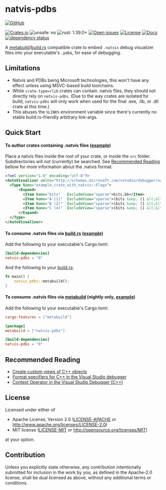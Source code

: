 # natvis-pdbs

[![GitHub](https://img.shields.io/github/stars/MaulingMonkey/natvis-pdbs.svg?label=GitHub&style=social)](https://github.com/MaulingMonkey/natvis-pdbs)
<!--[![Build status](https://ci.appveyor.com/api/projects/status/nyvlrelifcyjc1l1?svg=true)](https://ci.appveyor.com/project/MaulingMonkey/natvis-pdbs)-->
[![Crates.io](https://img.shields.io/crates/v/natvis-pdbs.svg)](https://crates.io/crates/natvis-pdbs)
![unsafe: no](https://img.shields.io/badge/unsafe-no-green.svg)
![rust: 1.39.0+](https://img.shields.io/badge/rust-1.39.0%2B-green.svg)
[![Open issues](https://img.shields.io/github/issues-raw/MaulingMonkey/natvis-pdbs.svg)](https://github.com/MaulingMonkey/natvis-pdbs/issues)
[![License](https://img.shields.io/crates/l/natvis-pdbs.svg)](https://github.com/MaulingMonkey/natvis-pdbs)
[![Docs](https://docs.rs/natvis-pdbs/badge.svg)](https://docs.rs/natvis-pdbs/)
[![dependency status](https://deps.rs/repo/github/MaulingMonkey/natvis-pdbs/status.svg)](https://deps.rs/repo/github/MaulingMonkey/natvis-pdbs)

A [metabuild]/[build.rs] compatible crate to embed `.natvis` debug visualizer files into your executable's `.pdb`s, for ease of debugging.



## Limitations

* Natvis and PDBs being Microsoft technologies, this won't have any effect unless using MSVC-based build toolchains.
* While `crate-type=rlib` crates can contain .natvis files, they should not directly rely on `natvis-pdbs`.
  (Due to the way crates are isolated for build, `natvis-pdbs` will only work when used for the final .exe, .lib,
  or .dll crate at this time.)
* This abuses the `%LINK%` environment variable since there's currently no stable build.rs-friendly arbitrary link-args.


## Quick Start

#### To author crates containing .natvis files \([example](https://github.com/MaulingMonkey/natvis-pdbs/tree/master/crates/example-crate-with-natvis/)\)

Place a natvis files inside the root of your crate, or inside the `src` folder.
Subdirectories will *not* (currently) be searched.
See [Recommended Reading](#recommended-reading) bellow for more information about the .natvis format.

```xml
<?xml version="1.0" encoding="utf-8"?>
<AutoVisualizer xmlns="http://schemas.microsoft.com/vstudio/debugger/natvis/2010">
  <Type Name="example_crate_with_natvis::Flags">
      <Expand>
        <Item Name="bits"   ExcludeView="sparse">bits,bb</Item>
        <Item Name="A (1)"  ExcludeView="sparse">(bits &amp; (1 &lt;&lt; 0)) != 0</Item>
        <Item Name="B (2)"  ExcludeView="sparse">(bits &amp; (1 &lt;&lt; 1)) != 0</Item>
        <Item Name="C (4)"  ExcludeView="sparse">(bits &amp; (1 &lt;&lt; 2)) != 0</Item>
      </Expand>
  </Type>
</AutoVisualizer>
```

#### To consume .natvis files via [build.rs] \([example](https://github.com/MaulingMonkey/natvis-pdbs/tree/master/crates/example-usage-build-rs/)\)

Add the following to your executable's Cargo.toml:
```toml
[build-dependencies]
natvis-pdbs = "0"
```

And the following to your [build.rs]:
```rust
fn main() {
    natvis_pdbs::metabuild();
}
```

#### To consume .natvis files via [metabuild] \(nightly only, [example](https://github.com/MaulingMonkey/natvis-pdbs/tree/master/crates/example-usage-metabuild/)\)

Add the following to your executable's Cargo.toml:
```toml
cargo-features = ["metabuild"]

[package]
metabuild = ["natvis-pdbs"]

[build-dependencies]
natvis-pdbs = "0"
```



## Recommended Reading

* [Create custom views of C++ objects](https://docs.microsoft.com/en-us/visualstudio/debugger/create-custom-views-of-native-objects?view=vs-2019)
* [Format specifiers for C++ in the Visual Studio debugger](https://docs.microsoft.com/en-us/visualstudio/debugger/format-specifiers-in-cpp?view=vs-2019)
* [Context Operator in the Visual Studio Debugger (C++)](https://docs.microsoft.com/en-us/visualstudio/debugger/context-operator-cpp?view=vs-2019)



## License

Licensed under either of

* Apache License, Version 2.0 ([LICENSE-APACHE](LICENSE-APACHE) or http://www.apache.org/licenses/LICENSE-2.0)
* MIT license ([LICENSE-MIT](LICENSE-MIT) or http://opensource.org/licenses/MIT)

at your option.



## Contribution

Unless you explicitly state otherwise, any contribution intentionally submitted
for inclusion in the work by you, as defined in the Apache-2.0 license, shall be
dual licensed as above, without any additional terms or conditions.

<!-- https://doc.rust-lang.org/1.4.0/complement-project-faq.html#why-dual-mit/asl2-license? -->
<!-- https://rust-lang-nursery.github.io/api-guidelines/necessities.html#crate-and-its-dependencies-have-a-permissive-license-c-permissive -->
<!-- https://choosealicense.com/licenses/apache-2.0/ -->
<!-- https://choosealicense.com/licenses/mit/ -->

[metabuild]:                        https://github.com/rust-lang/rfcs/blob/master/text/2196-metabuild.md
[build.rs]:                         https://doc.rust-lang.org/cargo/reference/build-scripts.html
